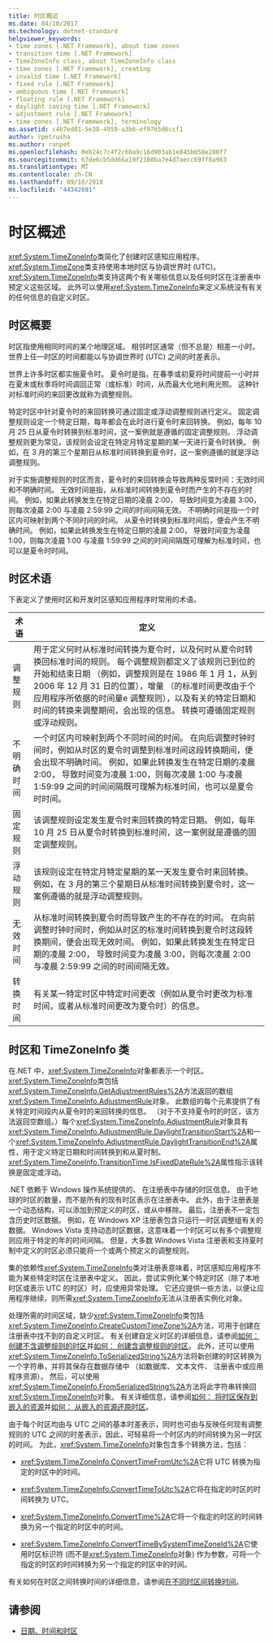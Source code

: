 ```yaml
---
title: 时区概述
ms.date: 04/10/2017
ms.technology: dotnet-standard
helpviewer_keywords:
- time zones [.NET Framework], about time zones
- transition time [.NET Framework]
- TimeZoneInfo class, about TimeZoneInfo class
- time zones [.NET Framework], creating
- invalid time [.NET Framework]
- fixed rule [.NET Framework]
- ambiguous time [.NET Framework]
- floating rule [.NET Framework]
- daylight saving time [.NET Framework]
- adjustment rule [.NET Framework]
- time zones [.NET Framework], terminology
ms.assetid: c4b7ed01-5e38-4959-a3b6-ef9765d6ccf1
author: rpetrusha
ms.author: ronpet
ms.openlocfilehash: 0eb24c7c4f2c60a9c16d903ab1e845b058e280f7
ms.sourcegitcommit: 67de6cb5dd66a19f2180ba7e4d7aecc697f8a963
ms.translationtype: MT
ms.contentlocale: zh-CN
ms.lasthandoff: 09/10/2018
ms.locfileid: "44342691"
---
```

# <a name="time-zone-overview"></a>时区概述

<xref:System.TimeZoneInfo>类简化了创建时区感知应用程序。 <xref:System.TimeZone>类支持使用本地时区与协调世界时 (UTC)。 <xref:System.TimeZoneInfo>类支持这两个有关哪些信息以及任何时区在注册表中预定义这些区域。 此外可以使用<xref:System.TimeZoneInfo>来定义系统没有有关的任何信息的自定义时区。

## <a name="time-zone-essentials"></a>时区概要

时区指使用相同时间的某个地理区域。 相邻时区通常（但不总是）相差一小时。 世界上任一时区的时间都能以与协调世界时 (UTC) 之间的时差表示。

世界上许多时区都实施夏令时。 夏令时是指，在春季或初夏将时间提前一小时并在夏末或秋季将时间调回正常（或标准）时间，从而最大化地利用光照。 这种针对标准时间的来回更改就称为调整规则。

特定时区中针对夏令时的来回转换可通过固定或浮动调整规则进行定义。 固定调整规则设定一个特定日期，每年都会在此时进行夏令时来回转换。 例如，每年 10 月 25 日从夏令时转换到标准时间，这一案例就是遵循的固定调整规则。 浮动调整规则更为常见，该规则会设定在特定月特定星期的某一天进行夏令时转换。 例如，在 3 月的第三个星期日从标准时间转换到夏令时，这一案例遵循的就是浮动调整规则。

对于实施调整规则的时区而言，夏令时的来回转换会导致两种反常时间：无效时间和不明确时间。 无效时间是指，从标准时间转换到夏令时而产生的不存在的时间。 例如，如果此转换发生在特定日期的凌晨 2:00， 导致时间变为凌晨 3:00，则每次凌晨 2:00  与凌晨 2:59:99  之间的时间间隔无效。 不明确时间是指一个时区内可映射到两个不同时间的时间。 从夏令时转换到标准时间后，便会产生不明确时间。 例如，如果此转换发生在特定日期的凌晨 2:00， 导致时间变为凌晨 1:00，则每次凌晨 1:00  与凌晨 1:59:99  之间的时间间隔既可理解为标准时间，也可以是夏令时时间。

## <a name="time-zone-terminology"></a>时区术语

下表定义了使用时区和开发时区感知应用程序时常用的术语。

| 术语            | 定义 |
| --------------- | ---------- |
| 调整规则 | 用于定义何时从标准时间转换为夏令时，以及何时从夏令时转换回标准时间的规则。 每个调整规则都定义了该规则已到位的开始和结束日期 （例如，调整规则是在 1986 年 1 月 1，从到 2006 年 12 月 31 日的位置），增量 （的标准时间更改由于个应用程序所依据的时间量e 调整规则），以及有关的特定日期和时间的转换来调整期间，会出现的信息。 转换可遵循固定规则或浮动规则。 |
| 不明确时间  | 一个时区内可映射到两个不同时间的时间。 在向后调整时钟时间时，例如从时区的夏令时调整到标准时间这段转换期间，便会出现不明确时间。 例如，如果此转换发生在特定日期的凌晨 2:00， 导致时间变为凌晨 1:00，则每次凌晨 1:00  与凌晨 1:59:99  之间的时间间隔既可理解为标准时间，也可以是夏令时时间。 |
| 固定规则      | 该调整规则设定发生夏令时来回转换的特定日期。 例如，每年 10 月 25 日从夏令时转换到标准时间，这一案例就是遵循的固定调整规则。 |
| 浮动规则   | 该规则设定在特定月特定星期的某一天发生夏令时来回转换。 例如，在 3 月的第三个星期日从标准时间转换到夏令时，这一案例遵循的就是浮动调整规则。 |
| 无效时间    | 从标准时间转换到夏令时而导致产生的不存在的时间。 在向前调整时钟时间时，例如从时区的标准时间转换到夏令时这段转换期间，便会出现无效时间。 例如，如果此转换发生在特定日期的凌晨 2:00， 导致时间变为凌晨 3:00，则每次凌晨 2:00  与凌晨 2:59:99  之间的时间间隔无效。 |
| 转换时间 | 有关某一特定时区中特定时间更改（例如从夏令时更改为标准时间，或者从标准时间更改为夏令时）的信息。 |

## <a name="time-zones-and-the-timezoneinfo-class"></a>时区和 TimeZoneInfo 类

在.NET 中，<xref:System.TimeZoneInfo>对象都表示一个时区。 <xref:System.TimeZoneInfo>类包括<xref:System.TimeZoneInfo.GetAdjustmentRules%2A>方法返回的数组<xref:System.TimeZoneInfo.AdjustmentRule>对象。 此数组的每个元素提供了有关特定时间段内从夏令时的来回转换的信息。 （对于不支持夏令时的时区，该方法返回空数组。）每个<xref:System.TimeZoneInfo.AdjustmentRule>对象具有<xref:System.TimeZoneInfo.AdjustmentRule.DaylightTransitionStart%2A>和一个<xref:System.TimeZoneInfo.AdjustmentRule.DaylightTransitionEnd%2A>属性，用于定义特定日期和时间转换到和从夏时制。 <xref:System.TimeZoneInfo.TransitionTime.IsFixedDateRule%2A>属性指示该转换是固定或浮动。

.NET 依赖于 Windows 操作系统提供的、 在注册表中存储的时区信息。 由于地球的时区的数量，而不是所有的现有时区表示在注册表中。 此外，由于注册表是一个动态结构，可以添加到预定义的时区，或从中移除。 最后，注册表不一定包含历史时区数据。 例如，在 Windows XP 注册表包含只运行一时区调整组有关的数据。 Windows Vista 支持动态时区数据，这意味着一个时区可以有多个调整规则应用于特定的年的时间间隔。 但是，大多数 Windows Vista 注册表和支持夏时制中定义的时区必须只能将一个或两个预定义的调整规则。

集的依赖性<xref:System.TimeZoneInfo>类对注册表意味着，时区感知应用程序不能为某些特定时区在注册表中定义。 因此，尝试实例化某个特定时区（除了本地时区或表示 UTC 的时区）时，应使用异常处理。 它还应提供一些方法，以便让应用程序继续，则所需<xref:System.TimeZoneInfo>无法从注册表实例化对象。

处理所需的时间区域，缺少<xref:System.TimeZoneInfo>类包括<xref:System.TimeZoneInfo.CreateCustomTimeZone%2A>方法，可用于创建在注册表中找不到的自定义时区。 有关创建自定义时区的详细信息，请参阅[如何： 创建不含调整规则的时区](../../../docs/standard/datetime/create-time-zones-without-adjustment-rules.md)并[如何： 创建含调整规则的时区](../../../docs/standard/datetime/create-time-zones-with-adjustment-rules.md)。 此外，还可以使用<xref:System.TimeZoneInfo.ToSerializedString%2A>方法将新创建的时区转换为一个字符串，并将其保存在数据存储中 （如数据库、 文本文件、 注册表中或应用程序资源）。 然后，可以使用<xref:System.TimeZoneInfo.FromSerializedString%2A>方法将此字符串转换回<xref:System.TimeZoneInfo>对象。 有关详细信息，请参阅[如何： 将时区保存到嵌入的资源](../../../docs/standard/datetime/save-time-zones-to-an-embedded-resource.md)并[如何： 从嵌入的资源还原时区](../../../docs/standard/datetime/restore-time-zones-from-an-embedded-resource.md)。

由于每个时区均由与 UTC 之间的基本时差表示，同时也可由与反映任何现有调整规则的 UTC 之间的时差表示，因此，可轻易将一个时区内的时间转换为另一时区的时间。 为此，<xref:System.TimeZoneInfo>对象包含多个转换方法，包括：

* <xref:System.TimeZoneInfo.ConvertTimeFromUtc%2A>它将 UTC 转换为指定的时区中的时间。

* <xref:System.TimeZoneInfo.ConvertTimeToUtc%2A>它将在指定的时区的时间转换为 UTC。

* <xref:System.TimeZoneInfo.ConvertTime%2A>它将一个指定的时区的时间转换为另一个指定的时区中的时间。

* <xref:System.TimeZoneInfo.ConvertTimeBySystemTimeZoneId%2A>它使用时区标识符 (而不是<xref:System.TimeZoneInfo>对象) 作为参数，可将一个指定的时区的时间转换为另一个指定的时区中的时间。

有关如何在时区之间转换时间的详细信息，请参阅[在不同时区间转换时间](../../../docs/standard/datetime/converting-between-time-zones.md)。

## <a name="see-also"></a>请参阅

* [日期、时间和时区](../../../docs/standard/datetime/index.md)
